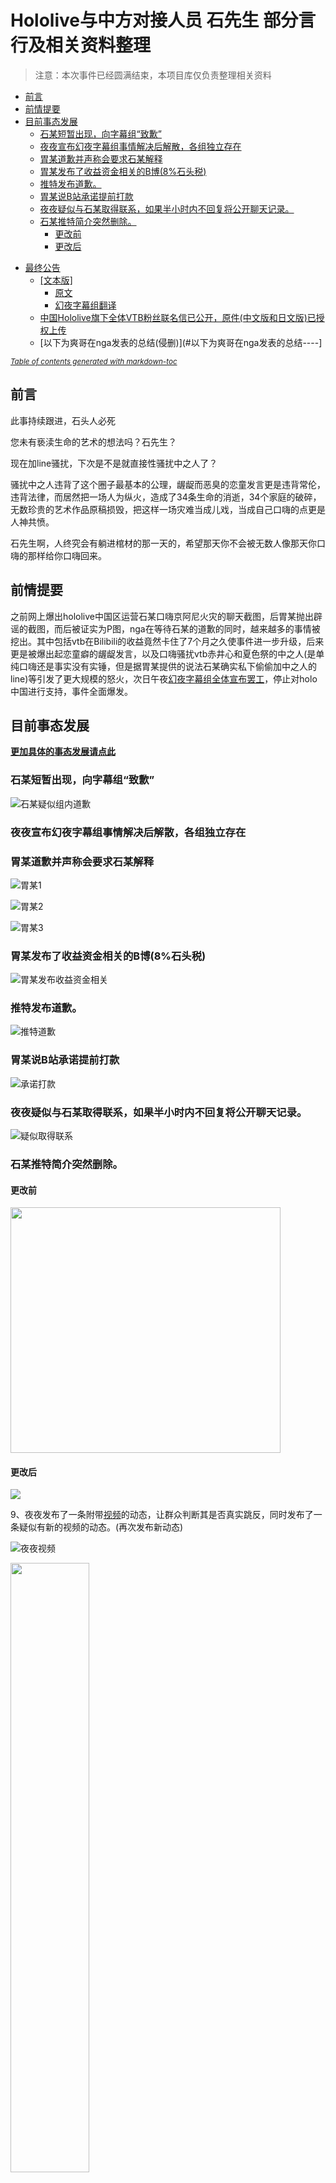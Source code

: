 # Hololive与中方对接人员 石先生 部分言行及相关资料整理
>注意：本次事件已经圆满结束，本项目库仅负责整理相关资料

  * [前言](#前言)
  * [前情提要](#前情提要)
  * [目前事态发展](#目前事态发展)
    + [石某短暂出现，向字幕组“致歉”](#石某短暂出现，向字幕组“致歉”)
    + [夜夜宣布幻夜字幕组事情解决后解散，各组独立存在](#夜夜宣布幻夜字幕组事情解决后解散，各组独立存在)
    + [胃某道歉并声称会要求石某解释](#胃某道歉并声称会要求石某解释)
    + [胃某发布了收益资金相关的B博(8%石头税)](#胃某发布了收益资金相关的B博(8%石头税))
    + [推特发布道歉。](#推特发布道歉。)
    + [胃某说B站承诺提前打款](#胃某说B站承诺提前打款)
    + [夜夜疑似与石某取得联系，如果半小时内不回复将公开聊天记录。](#夜夜疑似与石某取得联系，如果半小时内不回复将公开聊天记录。)
    + [石某推特简介突然删除。](#石某推特简介突然删除。)
      - [更改前](#更改前)
      - [更改后](#更改后)
- [最终公告](#最终公告)
  * [[文本版]](#[文本版])
    + [原文](#原文)
    + [幻夜字幕组翻译](#幻夜字幕组翻译)
  * [中国Hololive旗下全体VTB粉丝联名信已公开，原件(中文版和日文版)已授权上传](#中国Hololive旗下全体VTB粉丝联名信已公开，原件(中文版和日文版)已授权上传)
  * [以下为爽哥在nga发表的总结(侵删)](#以下为爽哥在nga发表的总结----]

<small><i><a href='http://ecotrust-canada.github.io/markdown-toc/'>Table of contents generated with markdown-toc</a></i></small>


## 前言

此事持续跟进，石头人必死

您未有亵渎生命的艺术的想法吗？石先生？

现在加line骚扰，下次是不是就直接性骚扰中之人了？

骚扰中之人违背了这个圈子最基本的公理，龌龊而恶臭的恋童发言更是违背常伦，违背法律，而居然把一场人为纵火，造成了34条生命的消逝，34个家庭的破碎，无数珍贵的艺术作品原稿损毁，把这样一场灾难当成儿戏，当成自己口嗨的点更是人神共愤。

石先生啊，人终究会有躺进棺材的那一天的，希望那天你不会被无数人像那天你口嗨的那样给你口嗨回来。

## 前情提要

之前网上爆出hololive中国区运营石某口嗨京阿尼火灾的聊天截图，后胃某抛出辟谣的截图，而后被证实为P图，nga在等待石某的道歉的同时，越来越多的事情被挖出。其中包括vtb在Bilibili的收益竟然卡住了7个月之久使事件进一步升级，后来更是被爆出起恋童癖的龌龊发言，以及口嗨骚扰vtb赤井心和夏色祭的中之人(是单纯口嗨还是事实没有实锤，但是据胃某提供的说法石某确实私下偷偷加中之人的line)等引发了更大规模的怒火，次日午夜[幻夜字幕组全体宣布罢工](幻夜及其他Holo相关字幕组罢工)，停止对holo中国进行支持，事件全面爆发。

## 目前事态发展

**[更加具体的事态发展请点此](相关后续)**

### 石某短暂出现，向字幕组“致歉”

![石某疑似组内道歉](相关后续/[聊天截图]石某疑似组内道歉.jpg)

### 夜夜宣布幻夜字幕组事情解决后解散，各组独立存在

### 胃某道歉并声称会要求石某解释

![胃某1](相关后续/相关人员的致歉/胃某.jpg)

![胃某2](相关后续/相关人员的致歉/胃某2.jpg)

![胃某3](相关后续/相关人员的致歉/胃某道歉3和相关解释.png)

### 胃某发布了收益资金相关的B博(8%石头税)

![胃某发布收益资金相关](相关后续/[动态]7月20日9点未知分-胃动态说明资金克扣问题.jpg)

### 推特发布道歉。

![推特道歉](相关后续/[道歉]石某推特道歉.jpg)

### 胃某说B站承诺提前打款

![承诺打款](相关后续/[评论]承诺打款.png)

### 夜夜疑似与石某取得联系，如果半小时内不回复将公开聊天记录。

![疑似取得联系](相关后续/[动态]7月20日13点未知分-夜夜动态表示与石取得联系.jpg)

### 石某推特简介突然删除。

#### 更改前
<img src="推特简介变动/推特更改前.jpg" height="392.8" width="432"/>

#### 更改后
<img src="推特简介变动/推特更改后.jpg"/>

9、夜夜发布了一条附带[视频](https://vc.bilibili.com/video/2362330)的动态，让群众判断其是否真实跳反，同时发布了一条疑似有新的视频的动态。(再次发布新动态)

![夜夜视频](相关后续/[动态]7月20日13点未知分-夜夜证明与石取得联系.png)

<img src="相关后续/[截图]一夜过后冷处理.jpg" height="50%" width="50%"/>


10、胃某发布COVER近期卸任石某的消息

![疑似卸任石某](相关后续/[动态]7月20日14点未知分-石某卸任_存疑.png)

11、Cover发布公告，宣布与石某及其公司解除合作（请见最终公告）

# 最终公告

## 文本版
[文本版](COVER官方公告)

### 原文
![原文](COVER官方公告/最终公告.png)

### 幻夜字幕组翻译
![最终公告2](COVER官方公告/最终公告-幻夜字幕组.png)

## 中国Hololive旗下全体VTB粉丝联名信已公开，原件(中文版和日文版)已授权上传

在线预览 [中文版](Hololive粉丝联名信中文版) [日文版](Hololive粉丝联名信日文版)

[Bilibili专栏](https://www.bilibili.com/read/cv3120762) ([Web Archive](https://web.archive.org/web/20190721035616/https://www.bilibili.com/read/cv3120762)) ([百度网盘下载 (sau0)](https://pan.baidu.com/s/1OXJS8n5pe5nyD6SnH8rKbA))

[推特](https://twitter.com/kiryubatora/status/1152545842273800192)


## 以下为爽哥在nga发表的总结(侵删)

<blockquote>
就昨晚半夜我还在参与处理猴区京阿尼的高楼的时候看到管理群里有人问这个算无关帖吗，删了行不行

我看了眼说先工作人员也算代表企业形象，不算无关了，先放着别删，谁知道然后一夜变天种了个瓜田出来。现在更是烧出了个新八王之乱

与其说这是蝴蝶效应，不如说是某些人德不配位，咎由自取。

当然还有个根源还是holo这草台班子的管理制度令人啼笑皆非，一个中国区，业务人事财务总监等等所有权限都在一个人身上，你是同人社团吗？

所以说这瓜一直长在那，只是没想到以这么戏剧性的形式被挖了出来。

石某人私德有亏，运营操作也诸多谜团，VTB毕竟也是一份职业，认真工作的人在近半年里没有得到合理的报酬，这是无法接受的。

我不清楚cover社接下来的动作，但我只想说观众自会用脚投票，人是有同理心的，在得知背后是这么一堆狗屁倒灶的事情后，我已没有兴趣来观看你们策划的B限。
</blockquote>
